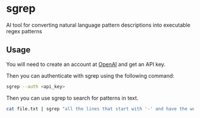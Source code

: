 # sgrep

AI tool for converting natural language pattern descriptions into executable regex patterns

## Usage

You will need to create an account at [OpenAI](https://openai.com/) and get an API key.

Then you can authenticate with sgrep using the following command:

```bash
sgrep --auth <api_key>
```

Then you can use sgrep to search for patterns in text.


```bash
cat file.txt | sgrep "all the lines that start with '-' and have the word 'hello'"
```